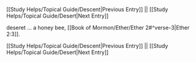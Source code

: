 [[Study Helps/Topical Guide/Descent|Previous Entry]]  ||  [[Study Helps/Topical Guide/Desert|Next Entry]]

 deseret ... a honey bee, [[Book of Mormon/Ether/Ether 2#^verse-3|Ether 2:3]].

[[Study Helps/Topical Guide/Descent|Previous Entry]]  ||  [[Study Helps/Topical Guide/Desert|Next Entry]]